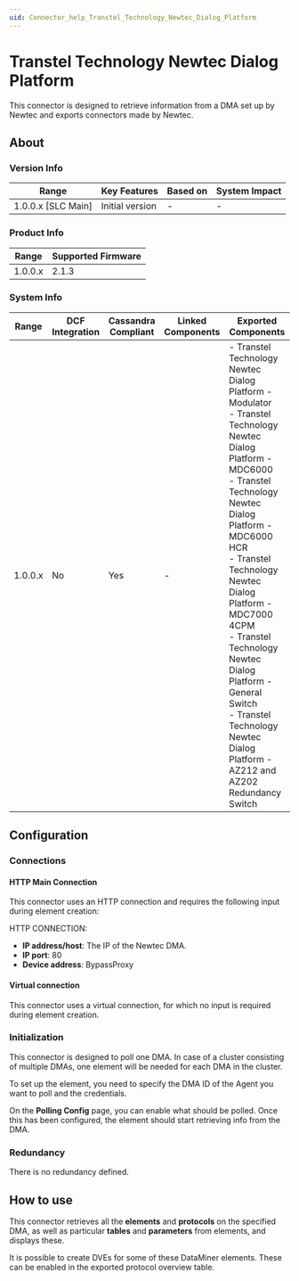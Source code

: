 ```yaml
---
uid: Connector_help_Transtel_Technology_Newtec_Dialog_Platform
---
```


# Transtel Technology Newtec Dialog Platform

This connector is designed to retrieve information from a DMA set up by Newtec and exports connectors made by Newtec.

## About

### Version Info

| Range                | Key Features     | Based on     | System Impact     |
|----------------------|------------------|--------------|-------------------|
| 1.0.0.x \[SLC Main\] | Initial version  | \-           | \-                |

### Product Info

| Range     | Supported Firmware     |
|-----------|------------------------|
| 1.0.0.x   | 2.1.3                  |

### System Info

| Range     | DCF Integration | Cassandra Compliant | Linked Components | Exported Components |
|-----------|---------------------|-------------------------|-----------------------|-------------------------|
| 1.0.0.x   | No                  | Yes                     | -                     | - Transtel Technology Newtec Dialog Platform - Modulator<br>- Transtel Technology Newtec Dialog Platform - MDC6000<br>- Transtel Technology Newtec Dialog Platform - MDC6000 HCR<br>- Transtel Technology Newtec Dialog Platform - MDC7000 4CPM<br>- Transtel Technology Newtec Dialog Platform - General Switch<br>- Transtel Technology Newtec Dialog Platform - AZ212 and AZ202 Redundancy Switch |

## Configuration

### Connections

#### HTTP Main Connection

This connector uses an HTTP connection and requires the following input during element creation:

HTTP CONNECTION:

- **IP address/host**: The IP of the Newtec DMA.
- **IP port**: 80
- **Device address**: BypassProxy

#### Virtual connection

This connector uses a virtual connection, for which no input is required during element creation.

### Initialization

This connector is designed to poll one DMA. In case of a cluster consisting of multiple DMAs, one element will be needed for each DMA in the cluster.

To set up the element, you need to specify the DMA ID of the Agent you want to poll and the credentials.

On the **Polling Config** page, you can enable what should be polled. Once this has been configured, the element should start retrieving info from the DMA.

### Redundancy

There is no redundancy defined.

## How to use

This connector retrieves all the **elements** and **protocols** on the specified DMA, as well as particular **tables** and **parameters** from elements, and displays these.

It is possible to create DVEs for some of these DataMiner elements. These can be enabled in the exported protocol overview table.
